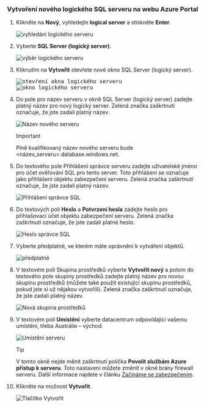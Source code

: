 ### <a name="create-a-new-logical-sql-server-in-the-azure-portal"></a>Vytvoření nového logického SQL serveru na webu Azure Portal

1. Klikněte na **Nový**, vyhledejte **logical server** a stiskněte **Enter**.

    ![vyhledání logického serveru](./media/sql-data-warehouse-create-logical-server/search-logical-server.png)
2. Vyberte **SQL Server (logický server)**. 

    ![výběr logického serveru](./media/sql-data-warehouse-create-logical-server/select-logical-server.png)
  
3. Kliknutím na **Vytvořit** otevřete nové okno SQL Server (logický server).

   <kbd> ![otevření okna logického serveru](./media/sql-data-warehouse-create-logical-server/open-logical-server-blade.png) </kbd>
    <kbd>![okno logického serveru](./media/sql-data-warehouse-create-logical-server/logical-server-blade.png) </kbd>
  
3. Do pole pro název serveru v okně SQL Server (logický server) zadejte platný název pro nový logický server. Zelená značka zaškrtnutí označuje, že jste zadali platný název.
    
    ![Název nového serveru](./media/sql-data-warehouse-create-logical-server/new-name-logical-server.png)

    > [!IMPORTANT]
    > Plně kvalifikovaný název nového serveru bude <název_serveru>.database.windows.net.
    >
    
4. Do textového pole Přihlášení správce serveru zadejte uživatelské jméno pro 	účet ověřování SQL pro tento server. Toto přihlášení se označuje jako přihlášení objektu zabezpečení serveru. Zelená značka zaškrtnutí označuje, že jste zadali platný název.
    
    ![Přihlášení správce SQL](./media/sql-data-warehouse-create-logical-server/sql-admin-login.png)
5. Do textových polí **Heslo** a **Potvrzení hesla** zadejte heslo pro přihlašovací účet objektu zabezpečení serveru. Zelená značka zaškrtnutí označuje, že jste zadali platné heslo.
    
    ![Heslo správce SQL](./media/sql-data-warehouse-create-logical-server/sql-admin-password.png)
6. Vyberte předplatné, ve kterém máte oprávnění k vytváření objektů.

    ![předplatné](./media/sql-data-warehouse-create-logical-server/subscription.png)
7. V textovém poli Skupina prostředků vyberte **Vytvořit nový** a potom do textového pole skupiny prostředků zadejte platný název pro novou skupinu prostředků (můžete také použít existující skupinu prostředků, pokud jste si už nějakou vytvořili). Zelená značka zaškrtnutí označuje, že jste zadali platný název.

    ![Nová skupina prostředků](./media/sql-data-warehouse-create-logical-server/new-resource-group.png)

8. V textovém poli **Umístění** vyberte datacentrum odpovídající vašemu umístění, třeba Austrálie – východ.
    
    ![Umístění serveru](./media/sql-data-warehouse-create-logical-server/server-location.png)
    
    > [!TIP]
    > V tomto okně nejde měnit zaškrtnutí políčka **Povolit službám Azure přístup k serveru**. Toto nastavení můžete změnit v okně brány firewall serveru. Další informace najdete v článku [Začínáme se zabezpečením](../articles/sql-database/sql-database-get-started-security.md).
    >
    
9. Klikněte na možnost **Vytvořit**.

    ![Tlačítko Vytvořit](./media/sql-data-warehouse-create-logical-server/create.png)



<!--HONumber=Jan17_HO3-->


